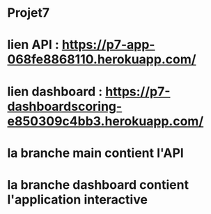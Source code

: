 # Projet7


# lien API : https://p7-app-068fe8868110.herokuapp.com/
# lien dashboard : https://p7-dashboardscoring-e850309c4bb3.herokuapp.com/

# la branche main contient l'API

# la branche dashboard contient l'application interactive
